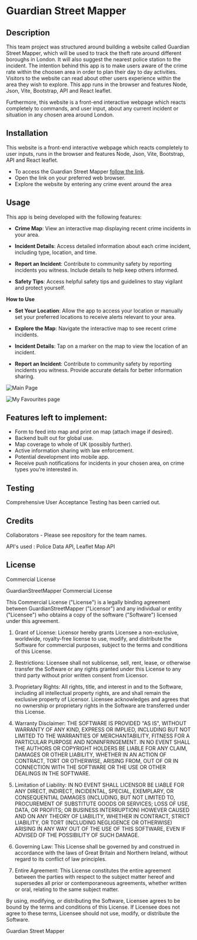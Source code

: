 # Guardian Street Mapper

## Description 

This team project was structured around building a website called Guardian Street Mapper, which will be used to track the theft rate around different boroughs in London. It will also suggest the nearest police station to the incident. The intention behind this app is to make users aware of the crime rate within the choosen area in order to plan their day to day activities. Visitors to the website can read about other users experience within the area they wish to explore. This app runs in the browser and features Node, Json, Vite, Bootstrap, API and React leaflet.

Furthermore, this website is a front-end interactive webpage which reacts completely to commands, and user input, about any current incident or situation in any chosen area around London.

## Installation

This website is a front-end interactive webpage which reacts completely to user inputs, runs in  the browser and features Node, Json, Vite, Bootstrap, API and React leaflet. 

- To access the Guardian Street Mapper [follow the link]().
- Open the link on your preferred web browser.
- Explore the website by entering any crime event around the area

## Usage 

This app is being developed with the following features:

- **Crime Map**: View an interactive map displaying recent crime incidents in your area.

- **Incident Details**: Access detailed information about each crime incident, including type, location, and time.

- **Report an Incident**: Contribute to community safety by reporting incidents you witness. Include details to help keep others informed.

- **Safety Tips**: Access helpful safety tips and guidelines to stay vigilant and protect yourself.

**How to Use**

- **Set Your Location**: Allow the app to access your location or manually set your preferred locations to receive alerts relevant to your area.

- **Explore the Map**: Navigate the interactive map to see recent crime incidents.

- **Incident Details**: Tap on a marker on the map to view the location of an incident.

- **Report an Incident**: Contribute to community safety by reporting incidents you witness. Provide accurate details for better information sharing.

![Main Page]()        

![My Favourites page]()

## Features left to implement:

- Form to feed into map and print on map (attach image if desired).
-  Backend built out for global use.
-  Map coverage to whole of UK (possibly further).
-  Active information sharing with law enforcement.
-  Potential development into mobile app.
-  Receive push notifications for incidents in your chosen area, on crime types you’re interested in.

## Testing

Comprehensive User Acceptance Testing has been carried out. 

## Credits

Collaborators - Please see repository for the team names.

API's used : Police Data API, Leaflet Map API

## License

Commercial License

GuardianStreetMapper Commercial License

This Commercial License ("License") is a legally binding agreement between GuardianStreetMapper ("Licensor") and any individual or entity ("Licensee") who obtains a copy of the software ("Software") licensed under this agreement.

1. Grant of License:
   Licensor hereby grants Licensee a non-exclusive, worldwide, royalty-free license to use, modify, and distribute the Software for commercial purposes, subject to the terms and conditions of this License.

2. Restrictions:
   Licensee shall not sublicense, sell, rent, lease, or otherwise transfer the Software or any rights granted under this License to any third party without prior written consent from Licensor.

3. Proprietary Rights:
   All rights, title, and interest in and to the Software, including all intellectual property rights, are and shall remain the exclusive property of Licensor. Licensee acknowledges and agrees that no ownership or proprietary rights in the Software are transferred under this License.

4. Warranty Disclaimer:
   THE SOFTWARE IS PROVIDED "AS IS", WITHOUT WARRANTY OF ANY KIND, EXPRESS OR IMPLIED, INCLUDING BUT NOT LIMITED TO THE WARRANTIES OF MERCHANTABILITY, FITNESS FOR A PARTICULAR PURPOSE AND NONINFRINGEMENT. IN NO EVENT SHALL THE AUTHORS OR COPYRIGHT HOLDERS BE LIABLE FOR ANY CLAIM, DAMAGES OR OTHER LIABILITY, WHETHER IN AN ACTION OF CONTRACT, TORT OR OTHERWISE, ARISING FROM, OUT OF OR IN CONNECTION WITH THE SOFTWARE OR THE USE OR OTHER DEALINGS IN THE SOFTWARE.

5. Limitation of Liability:
   IN NO EVENT SHALL LICENSOR BE LIABLE FOR ANY DIRECT, INDIRECT, INCIDENTAL, SPECIAL, EXEMPLARY, OR CONSEQUENTIAL DAMAGES (INCLUDING, BUT NOT LIMITED TO, PROCUREMENT OF SUBSTITUTE GOODS OR SERVICES; LOSS OF USE, DATA, OR PROFITS; OR BUSINESS INTERRUPTION) HOWEVER CAUSED AND ON ANY THEORY OF LIABILITY, WHETHER IN CONTRACT, STRICT LIABILITY, OR TORT (INCLUDING NEGLIGENCE OR OTHERWISE) ARISING IN ANY WAY OUT OF THE USE OF THIS SOFTWARE, EVEN IF ADVISED OF THE POSSIBILITY OF SUCH DAMAGE.

6. Governing Law:
   This License shall be governed by and construed in accordance with the laws of Great Britain and Northern Ireland, without regard to its conflict of law principles.

7. Entire Agreement:
   This License constitutes the entire agreement between the parties with respect to the subject matter hereof and supersedes all prior or contemporaneous agreements, whether written or oral, relating to the same subject matter.

By using, modifying, or distributing the Software, Licensee agrees to be bound by the terms and conditions of this License. If Licensee does not agree to these terms, Licensee should not use, modify, or distribute the Software.

Guardian Street Mapper
